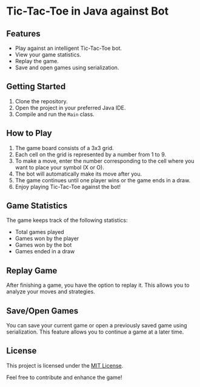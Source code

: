 <!DOCTYPE html>
<html>
<head>
  <title>Tic-Tac-Toe in Java against Bot</title>
  <style>
    /* Add your custom styles here */
  </style>
</head>
<body>
  <h1>Tic-Tac-Toe in Java against Bot</h1>
  <h2>Features</h2>
  <ul>
    <li>Play against an intelligent Tic-Tac-Toe bot.</li>
    <li>View your game statistics.</li>
    <li>Replay the game.</li>
    <li>Save and open games using serialization.</li>
  </ul>
  <h2>Getting Started</h2>
  <ol>
    <li>Clone the repository.</li>
    <li>Open the project in your preferred Java IDE.</li>
    <li>Compile and run the <code>Main</code> class.</li>
  </ol>
  <h2>How to Play</h2>
  <ol>
    <li>The game board consists of a 3x3 grid.</li>
    <li>Each cell on the grid is represented by a number from 1 to 9.</li>
    <li>To make a move, enter the number corresponding to the cell where you want to place your symbol (X or O).</li>
    <li>The bot will automatically make its move after you.</li>
    <li>The game continues until one player wins or the game ends in a draw.</li>
    <li>Enjoy playing Tic-Tac-Toe against the bot!</li>
  </ol>
  <h2>Game Statistics</h2>
  <p>The game keeps track of the following statistics:</p>
  <ul>
    <li>Total games played</li>
    <li>Games won by the player</li>
    <li>Games won by the bot</li>
    <li>Games ended in a draw</li>
  </ul>
  <h2>Replay Game</h2>
  <p>After finishing a game, you have the option to replay it. This allows you to analyze your moves and strategies.</p>
  <h2>Save/Open Games</h2>
  <p>You can save your current game or open a previously saved game using serialization. This feature allows you to continue a game at a later time.</p>
  <h2>License</h2>
  <p>This project is licensed under the <a href="LICENSE">MIT License</a>.</p>
  <p>Feel free to contribute and enhance the game!</p>
</body>
</html>
